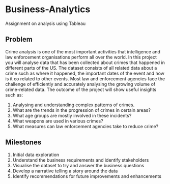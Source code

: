 # Business-Analytics
Assignment on analysis using Tableau

## Problem
Crime analysis is one of the most important activities that intelligence and law enforcement organisations perform all over the world. In this project you will analyse data that has been collected about crimes that happened in different parts of the US. The dataset consists of all related data about a crime such as where it happened, the important dates of the event and how is it co related to other events. Most law and enforcement agencies face the challenge of efficiently and accurately analysing the growing volume of crime-related data. The outcome of the project will show useful insights such as:
1. Analysing and understanding complex patterns of crimes.
2. What are the trends in the progression of crimes in certain areas?
3. What age groups are mostly involved in these incidents?
4. What weapons are used in various crimes?
5. What measures can law enforcement agencies take to reduce crime?

## Milestones
1. Initial data exploration
2. Understand the business requirements and identify stakeholders
3. Visualise the dataset to try and answer the business questions
4. Develop a narrative telling a story around the data
5. Identify recommendations for future improvements and enhancements

